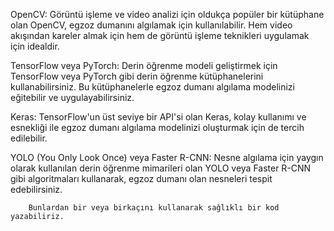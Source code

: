 OpenCV: Görüntü işleme ve video analizi için oldukça popüler bir kütüphane olan OpenCV, egzoz dumanını algılamak için kullanılabilir. Hem video akışından kareler almak için hem de görüntü işleme teknikleri uygulamak için idealdir.

TensorFlow veya PyTorch: Derin öğrenme modeli geliştirmek için TensorFlow veya PyTorch gibi derin öğrenme kütüphanelerini kullanabilirsiniz. Bu kütüphanelerle egzoz dumanı algılama modelinizi eğitebilir ve uygulayabilirsiniz.

Keras: TensorFlow'un üst seviye bir API'si olan Keras, kolay kullanımı ve esnekliği ile egzoz dumanı algılama modelinizi oluşturmak için de tercih edilebilir.

YOLO (You Only Look Once) veya Faster R-CNN: Nesne algılama için yaygın olarak kullanılan derin öğrenme mimarileri olan YOLO veya Faster R-CNN gibi algoritmaları kullanarak, egzoz dumanı olan nesneleri tespit edebilirsiniz.




        Bunlardan bir veya birkaçını kullanarak sağlıklı bir kod yazabiliriz.
